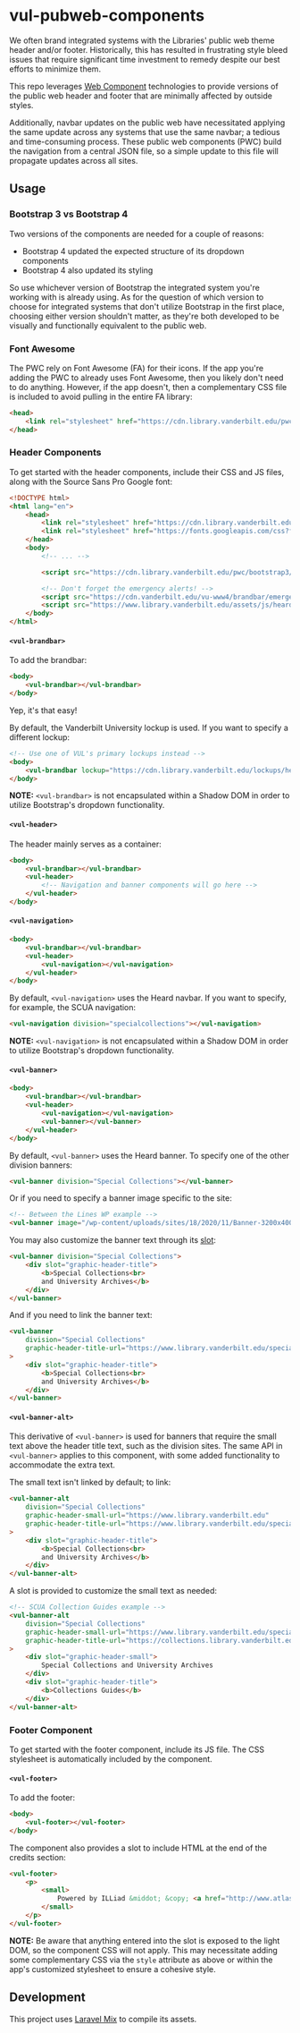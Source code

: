 # vul-pubweb-components
We often brand integrated systems with the Libraries' public web theme header and/or footer. Historically, this has resulted in frustrating style bleed issues that require significant time investment to remedy despite our best efforts to minimize them.

This repo leverages [Web Component](https://developer.mozilla.org/en-US/docs/Web/Web_Components) technologies to provide versions of the public web header and footer that are minimally affected by outside styles.

Additionally, navbar updates on the public web have necessitated applying the same update across any systems that use the same navbar; a tedious and time-consuming process. These public web components (PWC) build the navigation from a central JSON file, so a simple update to this file will propagate updates across all sites.

## Usage
### Bootstrap 3 vs Bootstrap 4
Two versions of the components are needed for a couple of reasons:
 * Bootstrap 4 updated the expected structure of its dropdown components
 * Bootstrap 4 also updated its styling

So use whichever version of Bootstrap the integrated system you're working with is already using. As for the question of which version to choose for integrated systems that don't utilize Bootstrap in the first place, choosing either version shouldn't matter, as they're both developed to be visually and functionally equivalent to the public web.

### Font Awesome
The PWC rely on Font Awesome (FA) for their icons. If the app you're adding the PWC to already uses Font Awesome, then you likely don't need to do anything. However, if the app doesn't, then a complementary CSS file is included to avoid pulling in the entire FA library:

```html
<head>
    <link rel="stylesheet" href="https://cdn.library.vanderbilt.edu/pwc/bootstrap3/dist/css/vul-pw-fontawesome.css">
</head>
```

### Header Components
To get started with the header components, include their CSS and JS files, along with the Source Sans Pro Google font:

```html
<!DOCTYPE html>
<html lang="en">
    <head>
        <link rel="stylesheet" href="https://cdn.library.vanderbilt.edu/pwc/bootstrap3/dist/css/vul-pw-header.css">
        <link rel="stylesheet" href="https://fonts.googleapis.com/css?family=Roboto:100,300,400,700|Source+Sans+Pro:200,300,400,700&display=swap">
    </head>
    <body>  
        <!-- ... -->

        <script src="https://cdn.library.vanderbilt.edu/pwc/bootstrap3/dist/js/vul-pw-header.js"></script>

        <!-- Don't forget the emergency alerts! -->
        <script src="https://cdn.vanderbilt.edu/vu-www4/brandbar/emergency.js"></script>
        <script src="https://www.library.vanderbilt.edu/assets/js/heardEmergency.js"></script>
    </body>
</html>
```

#### `<vul-brandbar>`
To add the brandbar:

```html
<body>
    <vul-brandbar></vul-brandbar>
</body>
```

Yep, it's that easy!

By default, the Vanderbilt University lockup is used. If you want to specify a different lockup:

```html
<!-- Use one of VUL's primary lockups instead -->
<body>
    <vul-brandbar lockup="https://cdn.library.vanderbilt.edu/lockups/heard/primary-v_jah-white.svg"></vul-brandbar>
</body>
```

**NOTE:** `<vul-brandbar>` is not encapsulated within a Shadow DOM in order to utilize Bootstrap's dropdown functionality.

#### `<vul-header>`
The header mainly serves as a container:

```html
<body>
    <vul-brandbar></vul-brandbar>
    <vul-header>
        <!-- Navigation and banner components will go here -->
    </vul-header>
</body>
```

#### `<vul-navigation>`

```html
<body>
    <vul-brandbar></vul-brandbar>
    <vul-header>
        <vul-navigation></vul-navigation>
    </vul-header>
</body>
```

By default, `<vul-navigation>` uses the Heard navbar. If you want to specify, for example, the SCUA navigation:

```html
<vul-navigation division="specialcollections"></vul-navigation>
```

**NOTE:** `<vul-navigation>` is not encapsulated within a Shadow DOM in order to utilize Bootstrap's dropdown functionality.

#### `<vul-banner>`

```html
<body>
    <vul-brandbar></vul-brandbar>
    <vul-header>
        <vul-navigation></vul-navigation>
        <vul-banner></vul-banner>
    </vul-header>
</body>
```

By default, `<vul-banner>` uses the Heard banner. To specify one of the other division banners:

```html
<vul-banner division="Special Collections"></vul-banner>
```

Or if you need to specify a banner image specific to the site:

```html
<!-- Between the Lines WP example -->
<vul-banner image="/wp-content/uploads/sites/18/2020/11/Banner-3200x400px-scaled.jpg"></vul-banner>
```

You may also customize the banner text through its [slot](https://developer.mozilla.org/en-US/docs/Web/HTML/Element/Slot):

```html
<vul-banner division="Special Collections">
    <div slot="graphic-header-title">
        <b>Special Collections<br>
        and University Archives</b>
    </div>
</vul-banner>
```

And if you need to link the banner text:

```html
<vul-banner 
    division="Special Collections" 
    graphic-header-title-url="https://www.library.vanderbilt.edu/specialcollections"
>
    <div slot="graphic-header-title">
        <b>Special Collections<br>
        and University Archives</b>
    </div>
</vul-banner>
```

#### `<vul-banner-alt>`
This derivative of `<vul-banner>` is used for banners that require the small text above the header title text, such as the division sites. The same API in `<vul-banner>` applies to this component, with some added functionality to accommodate the extra text.

The small text isn't linked by default; to link:

```html
<vul-banner-alt 
    division="Special Collections"
    graphic-header-small-url="https://www.library.vanderbilt.edu"
    graphic-header-title-url="https://www.library.vanderbilt.edu/specialcollections"
>
    <div slot="graphic-header-title">
        <b>Special Collections<br>
        and University Archives</b>
    </div>
</vul-banner-alt>
```

A slot is provided to customize the small text as needed:

```html
<!-- SCUA Collection Guides example -->
<vul-banner-alt 
    division="Special Collections"
    graphic-header-small-url="https://www.library.vanderbilt.edu/specialcollections"
    graphic-header-title-url="https://collections.library.vanderbilt.edu"
>
    <div slot="graphic-header-small">
        Special Collections and University Archives
    </div>
    <div slot="graphic-header-title">
        <b>Collections Guides</b>
    </div>
</vul-banner-alt>
```

### Footer Component
To get started with the footer component, include its JS file. The CSS stylesheet is automatically included by the component.

#### `<vul-footer>`
To add the footer:

```html
<body>
    <vul-footer></vul-footer>
</body>
```

The component also provides a slot to include HTML at the end of the credits section:

```html
<vul-footer>
    <p>
        <small>
            Powered by ILLiad &middot; &copy; <a href="http://www.atlas-sys.com" style="color: #aaa; text-decoration: underline;">Atlas Systems, Inc</a>. All Rights  Reserved.
        </small>
    </p>
</vul-footer>
```

**NOTE:** Be aware that anything entered into the slot is exposed to the light DOM, so the component CSS will not apply. This may necessitate adding some complementary CSS via the `style` attribute as above or within the app's customized stylesheet to ensure a cohesive style.

## Development
This project uses [Laravel Mix](https://laravel-mix.com/) to compile its assets.
